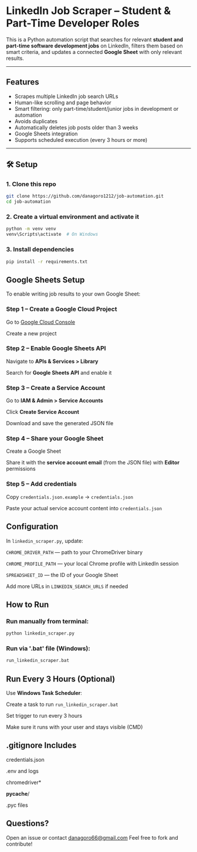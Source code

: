 ﻿# LinkedIn Job Scraper – Student & Part-Time Developer Roles

This is a Python automation script that searches for relevant **student and part-time software development jobs** on LinkedIn, filters them based on smart criteria, and updates a connected **Google Sheet** with only relevant results.

---

##  Features

-  Scrapes multiple LinkedIn job search URLs
-  Human-like scrolling and page behavior
-  Smart filtering: only part-time/student/junior jobs in development or automation
-  Avoids duplicates
-  Automatically deletes job posts older than 3 weeks
-  Google Sheets integration
-  Supports scheduled execution (every 3 hours or more)

---

## 🛠 Setup

### 1. Clone this repo

```bash
git clone https://github.com/danagoro1212/job-automation.git
cd job-automation
```

### 2. Create a virtual environment and activate it

```bash
python -m venv venv
venv\Scripts\activate  # On Windows
```

### 3. Install dependencies

```bash
pip install -r requirements.txt
```

## Google Sheets Setup
To enable writing job results to your own Google Sheet:

### Step 1 – Create a Google Cloud Project
Go to [Google Cloud Console](https://console.cloud.google.com/)

Create a new project

### Step 2 – Enable Google Sheets API
Navigate to **APIs & Services > Library**

Search for **Google Sheets API** and enable it

### Step 3 – Create a Service Account
Go to **IAM & Admin > Service Accounts**

Click **Create Service Account**

Download and save the generated JSON file

### Step 4 – Share your Google Sheet
Create a Google Sheet

Share it with the **service account email** (from the JSON file) with **Editor** permissions

### Step 5 – Add credentials
Copy `credentials.json.example` → `credentials.json`

Paste your actual service account content into `credentials.json`

## Configuration

In `linkedin_scraper.py`, update:

`CHROME_DRIVER_PATH` — path to your ChromeDriver binary

`CHROME_PROFILE_PATH` — your local Chrome profile with LinkedIn session

`SPREADSHEET_ID` — the ID of your Google Sheet

Add more URLs in `LINKEDIN_SEARCH_URLS` if needed

##  How to Run

### Run manually from terminal:

```bash
python linkedin_scraper.py
```

### Run via '.bat' file (Windows):

```bash
run_linkedin_scraper.bat
```

## Run Every 3 Hours (Optional)
Use **Windows Task Scheduler**:

Create a task to run `run_linkedin_scraper.bat`

Set trigger to run every 3 hours

Make sure it runs with your user and stays visible (CMD)

## .gitignore Includes

credentials.json

.env and logs

chromedriver*

__pycache__/

.pyc files

## Questions?
Open an issue or contact danagoro66@gmail.com
Feel free to fork and contribute!
